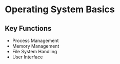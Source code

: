 # Operating System Basics

## Key Functions
- Process Management
- Memory Management
- File System Handling
- User Interface